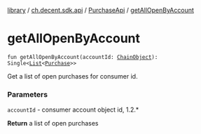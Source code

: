 [library](../../index.md) / [ch.decent.sdk.api](../index.md) / [PurchaseApi](index.md) / [getAllOpenByAccount](./get-all-open-by-account.md)

# getAllOpenByAccount

`fun getAllOpenByAccount(accountId: `[`ChainObject`](../../ch.decent.sdk.model/-chain-object/index.md)`): Single<`[`List`](https://kotlinlang.org/api/latest/jvm/stdlib/kotlin.collections/-list/index.html)`<`[`Purchase`](../../ch.decent.sdk.model/-purchase/index.md)`>>`

Get a list of open purchases for consumer id.

### Parameters

`accountId` - consumer account object id, 1.2.*

**Return**
a list of open purchases

